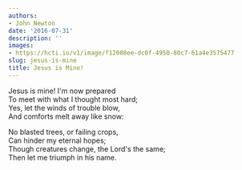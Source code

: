 ```yaml
---
authors:
- John Newton
date: '2016-07-31'
description: ''
images:
- https://hcti.io/v1/image/f12088ee-dc0f-4950-80c7-61a4e3575477
slug: jesus-is-mine
title: Jesus is Mine!
---
```


Jesus is mine! I'm now prepared <br />
To meet with what I thought most hard;<br />
Yes, let the winds of trouble blow,<br />
And comforts melt away like snow:<br />

No blasted trees, or failing crops,<br />
Can hinder my eternal hopes;<br />
Though creatures change, the Lord's the same;<br />
Then let me triumph in his name.<br />